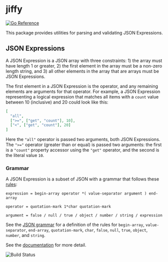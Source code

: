 # jiffy

[![Go Reference](https://pkg.go.dev/badge/github.com/tschaub/jiffy.svg)](https://pkg.go.dev/github.com/tschaub/jiffy)

This package provides utilities for parsing and validating JSON Expressions.

## JSON Expressions

A JSON Expression is a JSON array with three constraints: 1) the array must have length 1 or
greater, 2) the first element in the array must be a non-zero length string, and 3) all other
elements in the array that are arrays must be JSON Expressions.

The first element in a JSON Expression is the operator, and any remaining elements are
arguments for that operator.  For example, a JSON Expression representing a logical
expression that matches all items with a `count` value between 10 (inclusive) and 20 could look like this:

```json
[
  "all",
  [">=", ["get", "count"], 10],
  ["<", ["get", "count"], 20]
]
```

Here the `"all"` operator is passed two arguments, both JSON Expressions.  The `">="` operator
(greater than or equal) is passed two arguments: the first is a `"count"` property accessor using the `"get"` operator, and the second is the literal value `10`.

### Grammar

A JSON Expression is a subset of JSON with a grammar that follows these [rules](https://en.wikipedia.org/wiki/Augmented_Backus%E2%80%93Naur_form):

	expression = begin-array operator *( value-separator argument ) end-array

	operator = quotation-mark 1*char quotation-mark

	argument = false / null / true / object / number / string / expression

See the [JSON grammar](https://tools.ietf.org/html/rfc8259) for a definition of the
rules for `begin-array`, `value-separator`, `end-array`, `quotation-mark`, `char`, `false`, `null`,
`true`, `object`, `number`, and `string`.

See the [documentation](https://pkg.go.dev/github.com/tschaub/jiffy) for more detail.

![Build Status](https://github.com/tschaub/jiffy/actions/workflows/test.yml/badge.svg)
